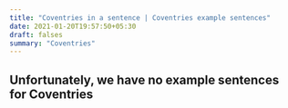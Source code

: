 ```yaml
---
title: "Coventries in a sentence | Coventries example sentences"
date: 2021-01-20T19:57:50+05:30
draft: falses
summary: "Coventries"
---
```

## Unfortunately, we have no example sentences for Coventries                 
